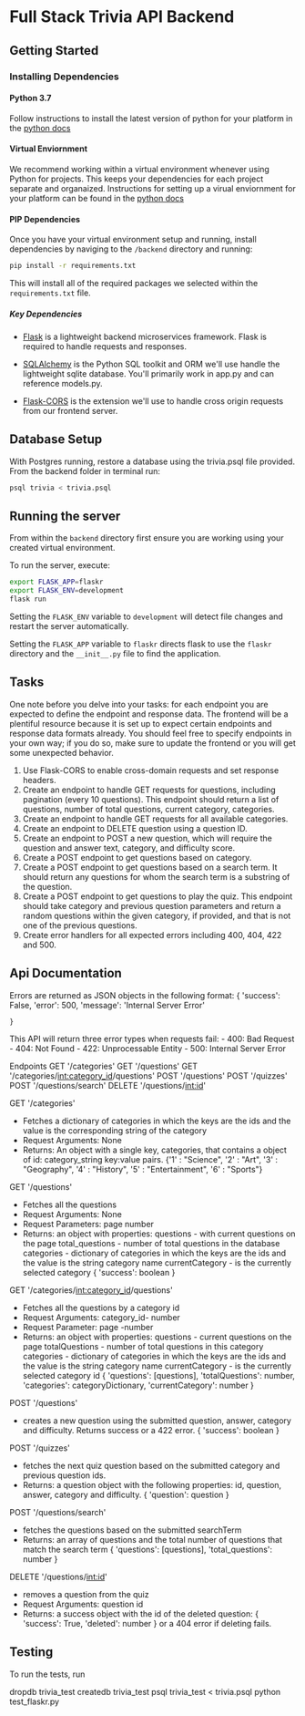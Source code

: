 # Full Stack Trivia API Backend

## Getting Started

### Installing Dependencies

#### Python 3.7

Follow instructions to install the latest version of python for your platform in the [python docs](https://docs.python.org/3/using/unix.html#getting-and-installing-the-latest-version-of-python)

#### Virtual Enviornment

We recommend working within a virtual environment whenever using Python for projects. This keeps your dependencies for each project separate and organaized. Instructions for setting up a virual enviornment for your platform can be found in the [python docs](https://packaging.python.org/guides/installing-using-pip-and-virtual-environments/)

#### PIP Dependencies

Once you have your virtual environment setup and running, install dependencies by naviging to the `/backend` directory and running:

```bash
pip install -r requirements.txt
```

This will install all of the required packages we selected within the `requirements.txt` file.

##### Key Dependencies

- [Flask](http://flask.pocoo.org/)  is a lightweight backend microservices framework. Flask is required to handle requests and responses.

- [SQLAlchemy](https://www.sqlalchemy.org/) is the Python SQL toolkit and ORM we'll use handle the lightweight sqlite database. You'll primarily work in app.py and can reference models.py. 

- [Flask-CORS](https://flask-cors.readthedocs.io/en/latest/#) is the extension we'll use to handle cross origin requests from our frontend server. 

## Database Setup
With Postgres running, restore a database using the trivia.psql file provided. From the backend folder in terminal run:
```bash
psql trivia < trivia.psql
```

## Running the server

From within the `backend` directory first ensure you are working using your created virtual environment.

To run the server, execute:

```bash
export FLASK_APP=flaskr
export FLASK_ENV=development
flask run
```

Setting the `FLASK_ENV` variable to `development` will detect file changes and restart the server automatically.

Setting the `FLASK_APP` variable to `flaskr` directs flask to use the `flaskr` directory and the `__init__.py` file to find the application. 

## Tasks

One note before you delve into your tasks: for each endpoint you are expected to define the endpoint and response data. The frontend will be a plentiful resource because it is set up to expect certain endpoints and response data formats already. You should feel free to specify endpoints in your own way; if you do so, make sure to update the frontend or you will get some unexpected behavior. 

1. Use Flask-CORS to enable cross-domain requests and set response headers. 
2. Create an endpoint to handle GET requests for questions, including pagination (every 10 questions). This endpoint should return a list of questions, number of total questions, current category, categories. 
3. Create an endpoint to handle GET requests for all available categories. 
4. Create an endpoint to DELETE question using a question ID. 
5. Create an endpoint to POST a new question, which will require the question and answer text, category, and difficulty score. 
6. Create a POST endpoint to get questions based on category. 
7. Create a POST endpoint to get questions based on a search term. It should return any questions for whom the search term is a substring of the question. 
8. Create a POST endpoint to get questions to play the quiz. This endpoint should take category and previous question parameters and return a random questions within the given category, if provided, and that is not one of the previous questions. 
9. Create error handlers for all expected errors including 400, 404, 422 and 500. 

## Api Documentation

Errors are returned as JSON objects in the following format: 
    {
        'success': False,
        'error': 500,
        'message': 'Internal Server Error'

    }

This API will return three error types when requests fail: 
    - 400: Bad Request
    - 404: Not Found
    - 422: Unprocessable Entity
    - 500: Internal Server Error

Endpoints
GET '/categories'
GET '/questions'
GET '/categories/<int:category_id>/questions'
POST '/questions'
POST '/quizzes'
POST '/questions/search'
DELETE '/questions/<int:id>'

GET '/categories'
- Fetches a dictionary of categories in which the keys are the ids and the value is the corresponding string of the category
- Request Arguments: None
- Returns: An object with a single key, categories, that contains a object of id: category_string key:value pairs. 
{'1' : "Science",
'2' : "Art",
'3' : "Geography",
'4' : "History",
'5' : "Entertainment",
'6' : "Sports"}

GET '/questions'
- Fetches all the questions
- Request Arguments: None
- Request Parameters: page number
- Returns: an object with properties:
      questions - with current questions on the page
      total_questions - number of total questions in the database
      categories - dictionary of categories in which the keys are the ids and the value is the                    string category name
      currentCategory - is the currently selected category
    {
        'success': boolean
    }


GET '/categories/<int:category_id>/questions'
- Fetches all the questions by a category id
- Request Arguments: category_id- number
- Request Parameter: page -number
- Returns: an object with properties:
      questions - current questions on the page
      totalQuestions - number of total questions in this category
      categories - dictionary of categories in which the keys are the ids and the value is the                    string category name
      currentCategory - is the currently selected category id
    {
        'questions': [questions],
        'totalQuestions': number,
        'categories': categoryDictionary,
        'currentCategory': number
    }

POST '/questions'
- creates a new question using the submitted question, answer, category and difficulty. Returns success or a 422 error.
    { 'success': boolean }

POST '/quizzes'
- fetches the next quiz question based on the submitted category and previous question ids. 
- Returns: a question object with the following properties: id, question, answer, category and difficulty. 
    { 'question': question }

POST '/questions/search'
- fetches the questions based on the submitted searchTerm 
- Returns: an array of questions and the total number of questions that match the search term
    {
      'questions': [questions],
      'total_questions': number
    }

DELETE '/questions/<int:id>'
- removes a question from the quiz
- Request Arguments: question id
- Returns: a success object with the id of the deleted question:
    {
        'success': True,
        'deleted': number
    }
    or a 404 error if deleting fails.


## Testing
To run the tests, run

dropdb trivia_test
createdb trivia_test
psql trivia_test < trivia.psql
python test_flaskr.py
